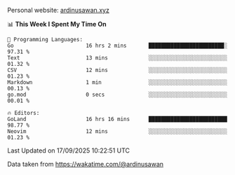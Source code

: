 Personal website: [ardinusawan.xyz](https://ardinusawan.xyz)

<!--START_SECTION:waka-->
📊 **This Week I Spent My Time On** 

```text
💬 Programming Languages: 
Go                       16 hrs 2 mins       ████████████████████████░   97.31 % 
Text                     13 mins             ░░░░░░░░░░░░░░░░░░░░░░░░░   01.32 % 
CSV                      12 mins             ░░░░░░░░░░░░░░░░░░░░░░░░░   01.23 % 
Markdown                 1 min               ░░░░░░░░░░░░░░░░░░░░░░░░░   00.13 % 
go.mod                   0 secs              ░░░░░░░░░░░░░░░░░░░░░░░░░   00.01 % 

🔥 Editors: 
GoLand                   16 hrs 16 mins      █████████████████████████   98.77 % 
Neovim                   12 mins             ░░░░░░░░░░░░░░░░░░░░░░░░░   01.23 % 
```


 Last Updated on 17/09/2025 10:22:51 UTC
<!--END_SECTION:waka-->
Data taken from https://wakatime.com/@ardinusawan
